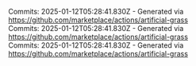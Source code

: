 Commits: 2025-01-12T05:28:41.830Z - Generated via https://github.com/marketplace/actions/artificial-grass
<br>
Commits: 2025-01-12T05:28:41.830Z - Generated via https://github.com/marketplace/actions/artificial-grass
<br>
Commits: 2025-01-12T05:28:41.830Z - Generated via https://github.com/marketplace/actions/artificial-grass
<br>
